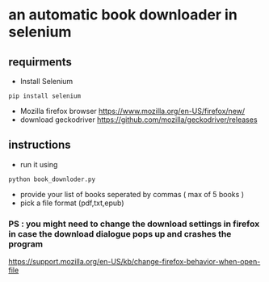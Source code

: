 # an automatic book downloader in selenium


## requirments
- Install Selenium  
```
pip install selenium
```
- Mozilla firefox browser https://www.mozilla.org/en-US/firefox/new/
- download geckodriver https://github.com/mozilla/geckodriver/releases

## instructions
- run it using 
 ```
python book_downloder.py
```
- provide your list of books seperated by commas ( max of 5 books )
- pick a file format (pdf,txt,epub)

### PS : you might need to change the download settings in firefox in case the download dialogue pops up and crashes the program
https://support.mozilla.org/en-US/kb/change-firefox-behavior-when-open-file





